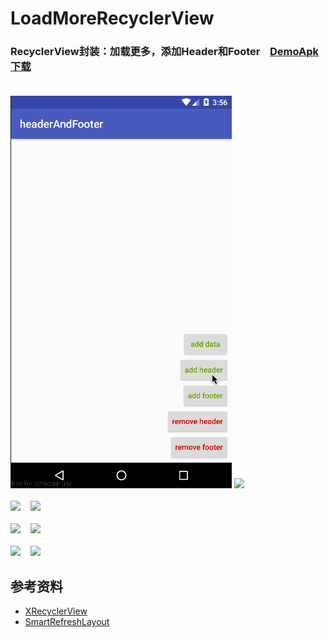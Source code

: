 # LoadMoreRecyclerView
### RecyclerView封装：加载更多，添加Header和Footer &nbsp;&nbsp;&nbsp;[DemoApk下载](https://fir.im/wjsa?release_id=5977f83bca87a8117b00015a) <br/><br/>

![HeaderAndFooter](/images/HeaderAndFooter.gif)
  <img src="https://github.com/wpq2014/LoadMoreRecyclerView/blob/master/images/LinearLayoutManager.gif" width="320px"/> <br/><br/>
  <img src="https://github.com/wpq2014/LoadMoreRecyclerView/blob/master/images/GridLayoutManager.gif" width="320px"/>&nbsp;&nbsp;&nbsp;&nbsp;<img src="https://github.com/wpq2014/LoadMoreRecyclerView/blob/master/images/StaggeredGridLayoutManager.gif" width="320px"/> <br/><br/>
  <img src="https://github.com/wpq2014/LoadMoreRecyclerView/blob/49119847eb53aec3f0fb6e38f9e5f7ed3e9705c5/images/MultiViewType_LoadMore.gif" width="320px"/>&nbsp;&nbsp;&nbsp;&nbsp;<img src="https://github.com/wpq2014/LoadMoreRecyclerView/blob/49119847eb53aec3f0fb6e38f9e5f7ed3e9705c5/images/MultiViewType_LoadMoreOnTop.gif" width="320px"/> <br/><br/>
  <img src="https://github.com/wpq2014/LoadMoreRecyclerView/blob/master/images/MultiViewType1.gif" width="320px"/>&nbsp;&nbsp;&nbsp;&nbsp;<img src="https://github.com/wpq2014/LoadMoreRecyclerView/blob/master/images/MultiViewType2.gif" width="320px"/> <br/>

## 参考资料
* [XRecyclerView](https://github.com/XRecyclerView/XRecyclerView)
* [SmartRefreshLayout](https://github.com/scwang90/SmartRefreshLayout)
